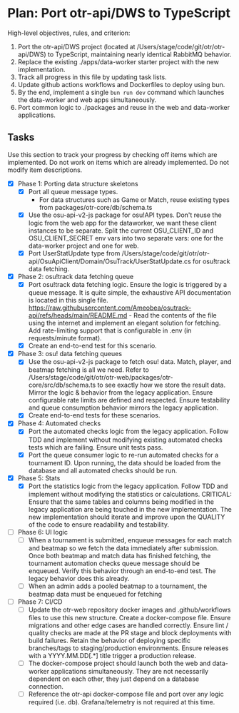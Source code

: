 # Plan: Port otr-api/DWS to TypeScript

<read-only>
High-level objectives, rules, and criterion:

1. Port the otr-api/DWS project (located at /Users/stage/code/git/otr/otr-api/DWS) to TypeScript, maintaining nearly identical RabbitMQ behavior.
2. Replace the existing ./apps/data-worker starter project with the new implementation.
3. Track all progress in this file by updating task lists.
4. Update github actions workflows and Dockerfiles to deploy using bun.
5. By the end, implement a single `bun run dev` command which launches the data-worker and web apps simultaneously.
6. Port common logic to ./packages and reuse in the web and data-worker applications.
   </read-only>

## Tasks

Use this section to track your progress by checking off items which are implemented. Do not work on items which are already implemented. Do not modify item descriptions.

- [x] Phase 1: Porting data structure skeletons
  - [x] Port all queue message types.
    - For data structures such as Game or Match, reuse existing types from packages/otr-core/db/schema.ts
  - [x] Use the osu-api-v2-js package for osu!API types. Don't reuse the logic from the web app for the dataworker, we want these client instances to be separate. Split the current OSU_CLIENT_ID and OSU_CLIENT_SECRET env vars into two separate vars: one for the data-worker project and one for web.
  - [x] Port UserStatUpdate type from /Users/stage/code/git/otr/otr-api/OsuApiClient/Domain/OsuTrack/UserStatUpdate.cs for osu!track data fetching.
- [x] Phase 2: osu!track data fetching queue
  - [x] Port osu!track data fetching logic. Ensure the logic is triggered by a queue message. It is quite simple, the exhaustive API documentation is located in this single file. https://raw.githubusercontent.com/Ameobea/osutrack-api/refs/heads/main/README.md - Read the contents of the file using the internet and implement an elegant solution for fetching. Add rate-limiting support that is configurable in .env (in requests/minute format).
  - [x] Create an end-to-end test for this scenario.
- [x] Phase 3: osu! data fetching queues
  - [x] Use the osu-api-v2-js package to fetch osu! data. Match, player, and beatmap fetching is all we need. Refer to /Users/stage/code/git/otr/otr-web/packages/otr-core/src/db/schema.ts to see exactly how we store the result data. Mirror the logic & behavior from the legacy application. Ensure configurable rate limits are defined and respected. Ensure testability and queue consumption behavior mirrors the legacy application.
  - [x] Create end-to-end tests for these scenarios.
- [x] Phase 4: Automated checks
  - [x] Port the automated checks logic from the legacy application. Follow TDD and implement without modifying existing automated checks tests which are failing. Ensure unit tests pass.
  - [x] Port the queue consumer logic to re-run automated checks for a tournament ID. Upon running, the data should be loaded from the database and all automated checks should be run.
- [x] Phase 5: Stats
  - [x] Port the statistics logic from the legacy application. Follow TDD and implement without modifying the statistics or calculations. CRITICAL: Ensure that the same tables and columns being modified in the legacy application are being touched in the new implementation. The new implementation should iterate and improve upon the QUALITY of the code to ensure readability and testability.
- [ ] Phase 6: UI logic
  - [ ] When a tournament is submitted, enqueue messages for each match and beatmap so we fetch the data immediately after submission. Once both beatmap and match data has finished fetching, the tournament automation checks queue message should be enqueued. Verify this behavior through an end-to-end test. The legacy behavior does this already.
  - [ ] When an admin adds a pooled beatmap to a tournament, the beatmap data must be enqueued for fetching
- [ ] Phase 7: CI/CD
  - [ ] Update the otr-web repository docker images and .github/workflows files to use this new structure. Create a docker-compose file. Ensure migrations and other edge cases are handled correctly. Ensure lint / quality checks are made at the PR stage and block deployments with build failures. Retain the behavior of deploying specific branches/tags to staging/production environments. Ensure releases with a YYYY.MM.DD[.*] title trigger a production release.
  - [ ] The docker-compose project should launch both the web and data-worker applications simultaneously. They are not necessarily dependent on each other, they just depend on a database connection.
  - [ ] Reference the otr-api docker-compose file and port over any logic required (i.e. db). Grafana/telemetry is not required at this time.
